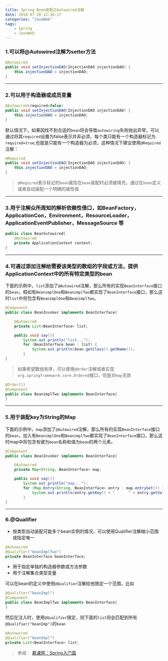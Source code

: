 ```yaml
---
title: Spring Bean装配之Autowired注解
date: 2018-07-28 22:36:17
categories: "JavaWeb"
tags:
    - Spring
    - JavaWeb
---
```


### 1.可以将@Autowired注解为setter方法
```java
@Autowired
public void setInjectionDAO(InjectionDAO injectionDAO) {
    this.injectionDAO = injectionDAO;
}
```

----
### 2.可以用于构造器或成员变量

```java
@Autowired(required=false)
public void setInjectionDAO(InjectionDAO injectionDAO) {
    this.injectionDAO = injectionDAO;
}
```
默认情况下，如果因找不到合适的`bean`将会导致`autowiring`失败抛出异常，可以通过将其`required`设置为false表示并非必须，每个类只能有一个构造器标记为`required=true`,也就是只能有一个构造器为必须，这种情况下建议使用`@Required`注解：

```java
@Required
public void setInjectionDAO(InjectionDAO injectionDAO) {
    this.injectionDAO = injectionDAO;
}
```
 > `@Required`表示标记的`bean`属性在`bean`装配时必须被填充，通过在`bean`定义或者自动装配一个明确的属性值

----

### 3.用于注解众所周知的解析依赖性借口，如BeanFactory，ApplicationCon，Environment，ResourceLoader，ApplicationEventPublisher，MessageSource 等
```java
public class BeanSutowired{
    @Autowired
    private ApplicationContext context;
}
```
----
### 4.可通过添加注解给需要该类型的数组的字段或方法，提供ApplicationContext中的所有特定类型的bean
下面的示例中，`list`添加了`@Autowired`注解，那么所有的实现`BeanInterface`接口的`bean`，假如有`BeanimplOne`和`BeanimplTwo`都实现了`BeanInterface`接口，那么这时`list`中将包含有`BeanimplOne`和`BeanimplTwo`。

```java
@Component
public class BeanInvoker implements BeanInterface{

    @Autowired
    private List<BeanInterface> list;

    public void say(){
        System.out.println("list...");
        for (BeanInterface bean : list) {
            System.out.println(bean.getClass().getName());
        }
}
```
> 如果希望数组有序，可以使用`@Order`注解或者实现`org.springframework.core.Ordered`接口，但是对`map`无效

```java
@Order(1)
@Component
public class BeanimplTwo implements BeanInterface{
}
```
----
### 5.用于装配key为String的Map
下面的示例中，`map`添加了`@Autowired`注解，那么所有的实现`BeanInterface`接口的`bean`，加入有`BeanimplOne`和`BeanimplTwo`都实现了`BeanInterface`接口，那么这时map中将包含有键为`bean`名称和值为`bean`的两个元素。
```java
@Component
public class BeanInvoker implements BeanInterface{

    @Autowired
    private Map<String, BeanInterface> map;

    public void say(){
        System.out.println("map...");
        for (Map.Entry<String, BeanInterface> entry : map.entrySet()) {
            System.out.println(entry.getKey() + "      " + entry.getValue().getClass().getName());
        }
}
```
----
### 6.@Qualifier
- 按类型自动装配可能多个bean实例的情况，可以使用Qualifier注解缩小范围或指定唯一
 
```java
@Autowired
@Qualifier("beanImplTwo")
private BeanInterface beanInterface;
```

- 用于指定单独的构造器参数或方法参数
- 用于注解集合类型变量

可以在bean的定义中使用`@Qualifier`注解给他限定一个范围，比如
```java
@Qualifier("beanImpl")
@Component
public class BeanImplTwo implements BeanInterface{
}
```
然后在注入时，使用`@Qualifier`限定，则下面的`list`将会匹配到所有`@Qualifier("beanImp")`的`bean`
```java
@Autowired
@Qualifier("beanImpl")
private List<BeanInterface> list;
```

> 参阅：
  [慕课网：Spring入门篇](https://www.imooc.com/learn/196)